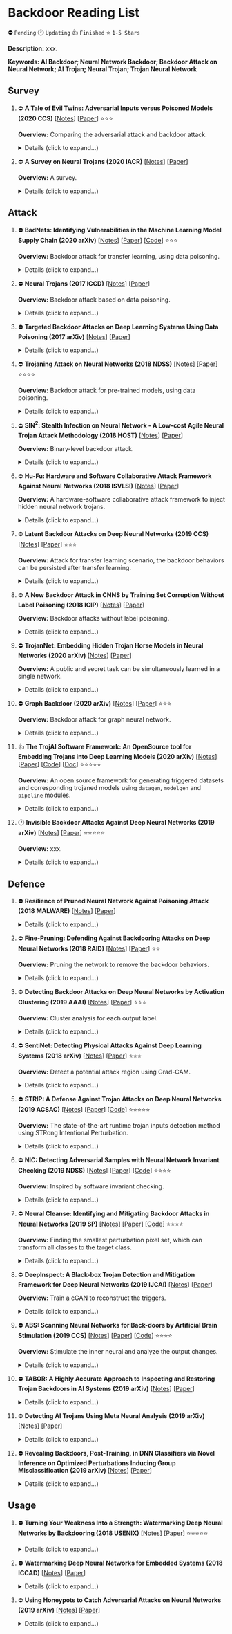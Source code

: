 # Backdoor Reading List

⛔️ `Pending` 🕐 `Updating` 👍 `Finished` ⭐ `1-5 Stars`

**Description:** xxx.

**Keywords: AI Backdoor; Neural Network Backdoor; Backdoor Attack on Neural Network; AI Trojan; Neural Trojan; Trojan Neural Network**

## Survey

1.  ⛔️ **A Tale of Evil Twins: Adversarial Inputs versus Poisoned Models (2020 CCS)**
    [[Notes](./notes/pang2020tale.md)]
    [[Paper](https://arxiv.org/pdf/1911.01559)]
    ⭐⭐⭐

    **Overview:** Comparing the adversarial attack and backdoor attack.

    <details>
    <summary>Details (click to expand...)</summary>

    #### Citation

    ```
    @inproceedings{pang2020tale,
        author    = {Ren Pang and
                    Hua Shen and
                    Xinyang Zhang and
                    Shouling Ji and
                    Yevgeniy Vorobeychik and
                    Xiapu Luo and
                    Alex Liu and
                    Ting Wang},
        title     = {A Tale of Evil Twins: Adversarial Inputs versus Poisoned Models},
        booktitle = {Proceedings of ACM SAC Conference on Computer and Communications (CCS)},
        year      = {2020}
    }
    ```

    #### URL

    ```
    Paper: https://arxiv.org/pdf/1911.01559
    ```

    </details>

2.  ⛔️ **A Survey on Neural Trojans (2020 IACR)**
    [[Notes](./notes/liu2020survey.md)]
    [[Paper](https://eprint.iacr.org/2020/201.pdf)]

    **Overview:** A survey.

    <details>
    <summary>Details (click to expand...)</summary>

    #### Citation

    ```
    @article{liu2020survey,
        author    = {Yuntao Liu and
                    Ankit Mondal and
                    Abhishek Chakraborty and
                    Michael Zuzak and
                    Nina Jacobsen and
                    Daniel Xing and
                    Ankur Srivastava},
        title     = {A Survey on Neural Trojans},
        journal   = {{IACR} Cryptol. ePrint Arch.},
        volume    = {2020},
        pages     = {201},
        year      = {2020},
        url       = {https://eprint.iacr.org/2020/201},
        timestamp = {Mon, 11 May 2020 15:59:15 +0200},
        biburl    = {https://dblp.org/rec/journals/iacr/LiuMCZJXS20.bib},
        bibsource = {dblp computer science bibliography, https://dblp.org}
    }
    ```

    #### URL

    ```
    Paper: https://eprint.iacr.org/2020/201.pdf
    Citation: https://dblp.org/rec/bibtex/journals/iacr/LiuMCZJXS20
    ```

    </details>

## Attack

1.  ⛔️ **BadNets: Identifying Vulnerabilities in the Machine Learning Model Supply Chain (2020 arXiv)**
    [[Notes](./notes/gu2017badnets.md)]
    [[Paper](https://arxiv.org/pdf/1708.06733)]
    [[Code](https://github.com/Kooscii/BadNets)]
    ⭐⭐⭐

    **Overview:** Backdoor attack for transfer learning, using data poisoning.

    <details>
    <summary>Details (click to expand...)</summary>

    #### Citation

    ```
    @article{gu2017badnets,
        author    = {Tianyu Gu and
                    Brendan Dolan{-}Gavitt and
                    Siddharth Garg},
        title     = {BadNets: Identifying Vulnerabilities in the Machine Learning Model
                    Supply Chain},
        journal   = {CoRR},
        volume    = {abs/1708.06733},
        year      = {2017},
        url       = {http://arxiv.org/abs/1708.06733},
        archivePrefix = {arXiv},
        eprint    = {1708.06733},
        timestamp = {Mon, 13 Aug 2018 16:49:00 +0200},
        biburl    = {https://dblp.org/rec/journals/corr/abs-1708-06733.bib},
        bibsource = {dblp computer science bibliography, https://dblp.org}
    }
    ```

    #### URL

    ```
    Paper: https://arxiv.org/pdf/1708.06733
    Code: https://github.com/Kooscii/BadNets
    Citation: https://dblp.org/rec/bibtex/journals/corr/abs-1708-06733
    ```

    </details>

2.  ⛔️ **Neural Trojans (2017 ICCD)**
    [[Notes](./notes/liu2017trojans.md)]
    [[Paper](https://arxiv.org/pdf/1710.00942)]

    **Overview:** Backdoor attack based on data poisoning.

    <details>
    <summary>Details (click to expand...)</summary>

    #### Citation

    ```
    @inproceedings{liu2017trojans,
        author    = {Yuntao Liu and
                    Yang Xie and
                    Ankur Srivastava},
        title     = {Neural Trojans},
        booktitle = {2017 {IEEE} International Conference on Computer Design, {ICCD} 2017,
                    Boston, MA, USA, November 5-8, 2017},
        pages     = {45--48},
        publisher = {{IEEE} Computer Society},
        year      = {2017},
        url       = {https://doi.org/10.1109/ICCD.2017.16},
        doi       = {10.1109/ICCD.2017.16},
        timestamp = {Mon, 15 Jun 2020 17:06:54 +0200},
        biburl    = {https://dblp.org/rec/conf/iccd/LiuXS17.bib},
        bibsource = {dblp computer science bibliography, https://dblp.org}
    }
    ```

    #### URL

    ```
    Paper: https://arxiv.org/pdf/1710.00942
    Citation: https://dblp.org/rec/bibtex/conf/iccd/LiuXS17
    ```

    </details>

3.  ⛔️ **Targeted Backdoor Attacks on Deep Learning Systems Using Data Poisoning (2017 arXiv)**
    [[Notes](./notes/chen2017target.md)]
    [[Paper](https://arxiv.org/pdf/1712.05526)]

    <details>
    <summary>Details (click to expand...)</summary>

    #### Citation

    ```
    @article{chen2017target,
        author    = {Xinyun Chen and
                    Chang Liu and
                    Bo Li and
                    Kimberly Lu and
                    Dawn Song},
        title     = {Targeted Backdoor Attacks on Deep Learning Systems Using Data Poisoning},
        journal   = {CoRR},
        volume    = {abs/1712.05526},
        year      = {2017},
        url       = {http://arxiv.org/abs/1712.05526},
        archivePrefix = {arXiv},
        eprint    = {1712.05526},
        timestamp = {Mon, 22 Jul 2019 13:37:30 +0200},
        biburl    = {https://dblp.org/rec/journals/corr/abs-1712-05526.bib},
        bibsource = {dblp computer science bibliography, https://dblp.org}
    }
    ```

    #### URL

    ```
    Paper: https://arxiv.org/pdf/1712.05526
    Citation: https://dblp.org/rec/bibtex/journals/corr/abs-1712-05526
    ```

    </details>

4.  ⛔️ **Trojaning Attack on Neural Networks (2018 NDSS)**
    [[Notes](./notes/liu2018trojannn.md)]
    [[Paper](https://docs.lib.purdue.edu/cgi/viewcontent.cgi?article=2782&context=cstech)]
    ⭐⭐⭐⭐

    **Overview:** Backdoor attack for pre-trained models, using data poisoning.

    <details>
    <summary>Details (click to expand...)</summary>

    #### Citation

    ```
    @inproceedings{liu2018trojannn,
        author    = {Yingqi Liu and
                    Shiqing Ma and
                    Yousra Aafer and
                    Wen{-}Chuan Lee and
                    Juan Zhai and
                    Weihang Wang ands
                    Xiangyu Zhang},
        title     = {Trojaning Attack on Neural Networks},
        booktitle = {25th Annual Network and Distributed System Security Symposium, {NDSS}
                    2018, San Diego, California, USA, February 18-21, 2018},
        publisher = {The Internet Society},
        year      = {2018},
        url       = {http://wp.internetsociety.org/ndss/wp-content/uploads/sites/25/2018/02/ndss2018\_03A-5\_Liu\_paper.pdf},
        timestamp = {Thu, 09 Aug 2018 10:57:16 +0200},
        biburl    = {https://dblp.org/rec/conf/ndss/LiuMALZW018.bib},
        bibsource = {dblp computer science bibliography, https://dblp.org}
    }

    ```

    #### URL

    ```
    Paper: https://docs.lib.purdue.edu/cgi/viewcontent.cgi?article=2782&context=cstech
    Citation: https://dblp.org/rec/bibtex/conf/ndss/LiuMALZW018
    ```

    </details>

5.  ⛔️ **SIN<sup>2</sup>: Stealth Infection on Neural Network - A Low-cost Agile Neural Trojan Attack Methodology (2018 HOST)**
    [[Notes](./notes/liu2018sin2.md)]
    [[Paper](http://jin.ece.ufl.edu/papers/HOST18_DNN.pdf)]

    **Overview:** Binary-level backdoor attack.

    <details>
    <summary>Details (click to expand...)</summary>

    #### Citation

    ```
    @inproceedings{liu2018sin2,
        author    = {Tao Liu and
                    Wujie Wen and
                    Yier Jin},
        title     = {SIN\({}^{\mbox{2}}\): Stealth Infection on Neural Network - {A} Low-cost
                    Agile Neural Trojan Attack Methodology},
        booktitle = {2018 {IEEE} International Symposium on Hardware Oriented Security
                    and Trust, {HOST} 2018, Washington, DC, USA, April 30 - May 4, 2018},
        pages     = {227--230},
        publisher = {{IEEE} Computer Society},
        year      = {2018},
        url       = {https://doi.org/10.1109/HST.2018.8383920},
        doi       = {10.1109/HST.2018.8383920},
        timestamp = {Wed, 16 Oct 2019 14:14:56 +0200},
        biburl    = {https://dblp.org/rec/conf/host/LiuWJ18.bib},
        bibsource = {dblp computer science bibliography, https://dblp.org}
    }
    ```

    #### URL

    ```
    Paper: http://jin.ece.ufl.edu/papers/HOST18_DNN.pdf
    Citation: https://dblp.org/rec/bibtex/conf/host/LiuWJ18
    ```

    </details>

6.  ⛔️ **Hu-Fu: Hardware and Software Collaborative Attack Framework Against Neural Networks (2018 ISVLSI)**
    [[Notes](./notes/li2018hufu.md)]
    [[Paper](https://arxiv.org/pdf/1805.05098)]

    **Overview:** A hardware-software collaborative attack framework to inject hidden neural network trojans.

    <details>
    <summary>Details (click to expand...)</summary>

    #### Citation

    ```
    @inproceedings{li2018hufu,
        author    = {Wenshuo Li and
                    Jincheng Yu and
                    Xuefei Ning and
                    Pengjun Wang and
                    Qi Wei and
                    Yu Wang and
                    Huazhong Yang},
        title     = {Hu-Fu: Hardware and Software Collaborative Attack Framework Against
                    Neural Networks},
        booktitle = {2018 {IEEE} Computer Society Annual Symposium on VLSI, {ISVLSI} 2018,
                    Hong Kong, China, July 8-11, 2018},
        pages     = {482--487},
        publisher = {{IEEE} Computer Society},
        year      = {2018},
        url       = {https://doi.org/10.1109/ISVLSI.2018.00093},
        doi       = {10.1109/ISVLSI.2018.00093},
        timestamp = {Wed, 16 Oct 2019 14:14:54 +0200},
        biburl    = {https://dblp.org/rec/conf/isvlsi/LiYNWWWY18.bib},
        bibsource = {dblp computer science bibliography, https://dblp.org}
    }
    ```

    #### URL

    ```
    Paper: https://arxiv.org/pdf/1805.05098
    Citation: https://dblp.org/rec/bibtex/conf/isvlsi/LiYNWWWY18
    ```

    </details>

7.  ⛔️ **Latent Backdoor Attacks on Deep Neural Networks (2019 CCS)**
    [[Notes](./notes/yao2019latent.md)]
    [[Paper](http://people.cs.uchicago.edu/~huiyingli/publication/fr292-yaoA.pdf)]
    ⭐⭐⭐

    **Overview:** Attack for transfer learning scenario, the backdoor behaviors can be persisted after transfer learning.

    <details>
    <summary>Details (click to expand...)</summary>

    #### Citation

    ```
    @inproceedings{yao2019latent,
        author    = {Yuanshun Yao and
                    Huiying Li and
                    Haitao Zheng and
                    Ben Y. Zhao},
        editor    = {Lorenzo Cavallaro and
                    Johannes Kinder and
                    XiaoFeng Wang and
                    Jonathan Katz},
        title     = {Latent Backdoor Attacks on Deep Neural Networks},
        booktitle = {Proceedings of the 2019 {ACM} {SIGSAC} Conference on Computer and
                    Communications Security, {CCS} 2019, London, UK, November 11-15, 2019},
        pages     = {2041--2055},
        publisher = {{ACM}},
        year      = {2019},
        url       = {https://doi.org/10.1145/3319535.3354209},
        doi       = {10.1145/3319535.3354209},
        timestamp = {Mon, 11 May 2020 18:04:22 +0200},
        biburl    = {https://dblp.org/rec/conf/ccs/YaoLZZ19.bib},
        bibsource = {dblp computer science bibliography, https://dblp.org}
    }
    ```

    #### URL

    ```
    Paper: http://people.cs.uchicago.edu/~huiyingli/publication/fr292-yaoA.pdf
    Citation: https://dblp.org/rec/bibtex/conf/ccs/YaoLZZ19
    ```

    </details>

8.  ⛔️ **A New Backdoor Attack in CNNS by Training Set Corruption Without Label Poisoning (2018 ICIP)**
    [[Notes](./notes/barni2019corruption.md)]
    [[Paper](https://arxiv.org/pdf/1902.11237)]

    **Overview:** Backdoor attacks without label poisoning.

    <details>
    <summary>Details (click to expand...)</summary>

    #### Citation

    ```
    @inproceedings{barni2019corruption,
        author    = {Mauro Barni and
                    Kassem Kallas and
                    Benedetta Tondi},
        title     = {A New Backdoor Attack in {CNNS} by Training Set Corruption Without
                    Label Poisoning},
        booktitle = {2019 {IEEE} International Conference on Image Processing, {ICIP} 2019,
                    Taipei, Taiwan, September 22-25, 2019},
        pages     = {101--105},
        publisher = {{IEEE}},
        year      = {2019},
        url       = {https://doi.org/10.1109/ICIP.2019.8802997},
        doi       = {10.1109/ICIP.2019.8802997},
        timestamp = {Wed, 11 Dec 2019 16:30:23 +0100},
        biburl    = {https://dblp.org/rec/conf/icip/BarniKT19.bib},
        bibsource = {dblp computer science bibliography, https://dblp.org}
    }
    ```

    #### URL

    ```
    Paper: https://arxiv.org/pdf/1902.11237
    Citation: https://dblp.org/rec/bibtex/conf/icip/BarniKT19
    ```

    </details>

9.  ⛔️ **TrojanNet: Embedding Hidden Trojan Horse Models in Neural Networks (2020 arXiv)**
    [[Notes](./notes/guo2020trojannet.md)]
    [[Paper](https://arxiv.org/pdf/2002.10078)]

    **Overview:** A public and secret task can be simultaneously learned in a single network.

    <details>
    <summary>Details (click to expand...)</summary>

    #### Citation

    ```
    @article{guo2020trojannet,
        author    = {Chuan Guo and
                    Ruihan Wu and
                    Kilian Q. Weinberger},
        title     = {TrojanNet: Embedding Hidden Trojan Horse Models in Neural Networks},
        journal   = {CoRR},
        volume    = {abs/2002.10078},
        year      = {2020},
        url       = {https://arxiv.org/abs/2002.10078},
        archivePrefix = {arXiv},
        eprint    = {2002.10078},
        timestamp = {Tue, 03 Mar 2020 14:32:13 +0100},
        biburl    = {https://dblp.org/rec/journals/corr/abs-2002-10078.bib},
        bibsource = {dblp computer science bibliography, https://dblp.org}
    }
    ```

    #### URL

    ```
    Paper: https://arxiv.org/pdf/2002.10078
    Citation: https://dblp.org/rec/bibtex/journals/corr/abs-2002-10078
    ```

    </details>

10. ⛔️ **Graph Backdoor (2020 arXiv)**
    [[Notes](./notes/xi2020graphbackdoor.md)]
    [[Paper](https://arxiv.org/pdf/2006.11890)]
    ⭐⭐⭐

    **Overview:** Backdoor attack for graph neural network.

    <details>
    <summary>Details (click to expand...)</summary>

    #### Citation

    ```
    @article{xi2020graphbackdoor,
        author    = {Zhaohan Xi and
                    Ren Pang and
                    Shouling Ji and
                    Ting Wang},
        title     = {Graph Backdoor},
        journal   = {CoRR},
        volume    = {abs/2006.11890},
        year      = {2020},
        url       = {https://arxiv.org/abs/2006.11890},
        archivePrefix = {arXiv},
        eprint    = {2006.11890},
        timestamp = {Tue, 23 Jun 2020 17:57:22 +0200},
        biburl    = {https://dblp.org/rec/journals/corr/abs-2006-11890.bib},
        bibsource = {dblp computer science bibliography, https://dblp.org}
    }
    ```

    #### URL

    ```
    Paper: https://arxiv.org/pdf/2006.11890
    Citation: https://dblp.org/rec/bibtex/journals/corr/abs-2006-11890
    ```

    </details>

11. 👍 **The TrojAI Software Framework: An OpenSource tool for Embedding Trojans into Deep Learning Models (2020 arXiv)**
    [[Notes](./notes/karra2020trojai.md)]
    [[Paper](https://arxiv.org/pdf/2003.07233)]
    [[Code](https://github.com/trojai/trojai)]
    [[Doc](https://trojai.readthedocs.io/en/latest/)]
    ⭐⭐⭐⭐⭐

    **Overview:** An open source framework for generating triggered datasets and corresponding trojaned models using `datagen`, `modelgen` and `pipeline` modules.

    <details>
    <summary>Details (click to expand...)</summary>

    #### Citation

    ```
    @article{karra2020trojai,
        author    = {Kiran Karra and
                    Chace Ashcraft and
                    Neil Fendley},
        title     = {The TrojAI Software Framework: An OpenSource tool for Embedding Trojans
                    into Deep Learning Models},
        journal   = {CoRR},
        volume    = {abs/2003.07233},
        year      = {2020},
        url       = {https://arxiv.org/abs/2003.07233},
        archivePrefix = {arXiv},
        eprint    = {2003.07233},
        timestamp = {Tue, 17 Mar 2020 14:18:27 +0100},
        biburl    = {https://dblp.org/rec/journals/corr/abs-2003-07233.bib},
        bibsource = {dblp computer science bibliography, https://dblp.org}
    }
    ```

    #### URL

    ```
    Paper: https://arxiv.org/pdf/2003.07233
    Code: https://github.com/trojai/trojai
    Documentation: https://trojai.readthedocs.io/en/latest/
    Competition: https://pages.nist.gov/trojai/
    Citation: https://dblp.org/rec/bibtex/journals/corr/abs-2006-11890
    ```

    </details>

12. 🕐 **Invisible Backdoor Attacks Against Deep Neural Networks (2019 arXiv)**
    [[Notes](./notes/li2019invisible.md)]
    [[Paper](https://arxiv.org/pdf/1909.02742)]
    ⭐⭐⭐⭐⭐

    **Overview:** xxx.

    <details>
    <summary>Details (click to expand...)</summary>

    #### Citation

    ```
    @article{li2019invisible,
        author    = {Shaofeng Li and
                    Benjamin Zi Hao Zhao and
                    Jiahao Yu and
                    Minhui Xue and
                    Dali Kaafar and
                    Haojin Zhu},
        title     = {Invisible Backdoor Attacks Against Deep Neural Networks},
        journal   = {CoRR},
        volume    = {abs/1909.02742},
        year      = {2019},
        url       = {http://arxiv.org/abs/1909.02742},
        archivePrefix = {arXiv},
        eprint    = {1909.02742},
        timestamp = {Mon, 16 Sep 2019 17:27:14 +0200},
        biburl    = {https://dblp.org/rec/journals/corr/abs-1909-02742.bib},
        bibsource = {dblp computer science bibliography, https://dblp.org}
    }
    ```

    #### URL

    ```
    Paper: https://arxiv.org/pdf/1909.02742
    Citation: https://dblp.org/rec/bibtex/journals/corr/abs-1909-02742
    ```

    </details>

## Defence

1.  ⛔️ **Resilience of Pruned Neural Network Against Poisoning Attack (2018 MALWARE)**
    [[Notes](./notes/zhao2018resilience.md)]
    [[Paper](https://ieeexplore.ieee.org/abstract/document/8659362)]

    <details>
    <summary>Details (click to expand...)</summary>

    #### Citation

    ```
    @inproceedings{zhao2018resilience,
        author    = {Bingyin Zhao and
                    Yingjie Lao},
        title     = {Resilience of Pruned Neural Network Against Poisoning Attack},
        booktitle = {13th International Conference on Malicious and Unwanted Software,
                    {MALWARE} 2018, Nantucket, MA, USA, October 22-24, 2018},
        pages     = {78--83},
        publisher = {{IEEE}},
        year      = {2018},
        url       = {https://doi.org/10.1109/MALWARE.2018.8659362},
        doi       = {10.1109/MALWARE.2018.8659362},
        timestamp = {Wed, 16 Oct 2019 14:14:55 +0200},
        biburl    = {https://dblp.org/rec/conf/malware/ZhaoL18.bib},
        bibsource = {dblp computer science bibliography, https://dblp.org}
    }
    ```

    #### URL

    ```
    Paper: https://ieeexplore.ieee.org/abstract/document/8659362
    Citation: https://dblp.org/rec/bibtex/conf/malware/ZhaoL18
    ```

    </details>

2.  ⛔️ **Fine-Pruning: Defending Against Backdooring Attacks on Deep Neural Networks (2018 RAID)**
    [[Notes](./notes/liu2018finepruning.md)]
    [[Paper](https://arxiv.org/pdf/1805.12185)]
    ⭐⭐

    **Overview:** Pruning the network to remove the backdoor behaviors.

    <details>
    <summary>Details (click to expand...)</summary>

    #### Citation

    ```
    @inproceedings{liu2018finepruning,
        author    = {Kang Liu and
                    Brendan Dolan{-}Gavitt and
                    Siddharth Garg},
        editor    = {Michael Bailey and
                    Thorsten Holz and
                    Manolis Stamatogiannakis and
                    Sotiris Ioannidis},
        title     = {Fine-Pruning: Defending Against Backdooring Attacks on Deep Neural
                    Networks},
        booktitle = {Research in Attacks, Intrusions, and Defenses - 21st International
                    Symposium, {RAID} 2018, Heraklion, Crete, Greece, September 10-12,
                    2018, Proceedings},
        series    = {Lecture Notes in Computer Science},
        volume    = {11050},
        pages     = {273--294},
        publisher = {Springer},
        year      = {2018},
        url       = {https://doi.org/10.1007/978-3-030-00470-5\_13},
        doi       = {10.1007/978-3-030-00470-5\_13},
        timestamp = {Wed, 25 Sep 2019 18:13:01 +0200},
        biburl    = {https://dblp.org/rec/conf/raid/0017DG18.bib},
        bibsource = {dblp computer science bibliography, https://dblp.org}
    }
    ```

    #### URL

    ```
    Paper: https://arxiv.org/pdf/1805.12185
    Citation: https://dblp.org/rec/bibtex/conf/raid/0017DG18
    ```

    </details>

3.  ⛔️ **Detecting Backdoor Attacks on Deep Neural Networks by Activation Clustering (2019 AAAI)**
    [[Notes](./notes/chen2019ac.md)]
    [[Paper](https://arxiv.org/pdf/1811.03728)]
    ⭐⭐⭐

    **Overview:** Cluster analysis for each output label.

    <details>
    <summary>Details (click to expand...)</summary>

    #### Citation

    ```
    @inproceedings{chen2019ac,
        author    = {Bryant Chen and
                    Wilka Carvalho and
                    Nathalie Baracaldo and
                    Heiko Ludwig and
                    Benjamin Edwards and
                    Taesung Lee and
                    Ian Molloy and
                    Biplav Srivastava},
        editor    = {Hu{\'{a}}scar Espinoza and
                    Se{\'{a}}n {\'{O}} h{\'{E}}igeartaigh and
                    Xiaowei Huang and
                    Jos{\'{e}} Hern{\'{a}}ndez{-}Orallo and
                    Mauricio Castillo{-}Effen},
        title     = {Detecting Backdoor Attacks on Deep Neural Networks by Activation Clustering},
        booktitle = {Workshop on Artificial Intelligence Safety 2019 co-located with the
                    Thirty-Third {AAAI} Conference on Artificial Intelligence 2019 (AAAI-19),
                    Honolulu, Hawaii, January 27, 2019},
        series    = {{CEUR} Workshop Proceedings},
        volume    = {2301},
        publisher = {CEUR-WS.org},
        year      = {2019},
        url       = {http://ceur-ws.org/Vol-2301/paper\_18.pdf},
        timestamp = {Thu, 05 Mar 2020 09:12:35 +0100},
        biburl    = {https://dblp.org/rec/conf/aaai/ChenCBLELMS19.bib},
        bibsource = {dblp computer science bibliography, https://dblp.org}
    }
    ```

    #### URL

    ```
    Paper: https://arxiv.org/pdf/1811.03728
    Citation: https://dblp.org/rec/bibtex/conf/aaai/ChenCBLELMS19
    ```

    </details>

4.  ⛔️ **SentiNet: Detecting Physical Attacks Against Deep Learning Systems (2018 arXiv)**
    [[Notes](./notes/chou2018sentinet.md)]
    [[Paper](https://arxiv.org/pdf/1812.00292)]
    ⭐⭐⭐

    **Overview:** Detect a potential attack region using Grad-CAM.

    <details>
    <summary>Details (click to expand...)</summary>

    #### Citation

    ```
    @article{chou2018sentinet,
        author    = {Edward Chou and
                    Florian Tram{\`{e}}r and
                    Giancarlo Pellegrino and
                    Dan Boneh},
        title     = {SentiNet: Detecting Physical Attacks Against Deep Learning Systems},
        journal   = {CoRR},
        volume    = {abs/1812.00292},
        year      = {2018},
        url       = {http://arxiv.org/abs/1812.00292},
        archivePrefix = {arXiv},
        eprint    = {1812.00292},
        timestamp = {Tue, 01 Jan 2019 15:01:25 +0100},
        biburl    = {https://dblp.org/rec/journals/corr/abs-1812-00292.bib},
        bibsource = {dblp computer science bibliography, https://dblp.org}
    }
    ```

    #### URL

    ```
    Paper: https://arxiv.org/pdf/1812.00292
    Citation: https://dblp.org/rec/bibtex/journals/corr/abs-1812-00292
    ```

    </details>

5.  ⛔️ **STRIP: A Defense Against Trojan Attacks on Deep Neural Networks (2019 ACSAC)**
    [[Notes](./notes/gao2019strip.md)]
    [[Paper](https://arxiv.org/pdf/1902.06531)]
    [[Code](https://github.com/garrisongys/STRIP)]
    ⭐⭐⭐⭐⭐

    **Overview:** The state-of-the-art runtime trojan inputs detection method using STRong Intentional Perturbation.

    <details>
    <summary>Details (click to expand...)</summary>

    #### Citation

    ```
    @inproceedings{gao2019strip,
        author    = {Yansong Gao and
                    Change Xu and
                    Derui Wang and
                    Shiping Chen and
                    Damith Chinthana Ranasinghe and
                    Surya Nepal},
        editor    = {David Balenson},
        title     = {{STRIP:} a defence against trojan attacks on deep neural networks},
        booktitle = {Proceedings of the 35th Annual Computer Security Applications Conference,
                        {ACSAC} 2019, San Juan, PR, USA, December 09-13, 2019},
        pages     = {113--125},
        publisher = {{ACM}},
        year      = {2019},
        url       = {https://doi.org/10.1145/3359789.3359790},
        doi       = {10.1145/3359789.3359790},
        timestamp = {Tue, 26 Nov 2019 09:57:54 +0100},
        biburl    = {https://dblp.org/rec/conf/acsac/GaoXW0RN19.bib},
        bibsource = {dblp computer science bibliography, https://dblp.org}
    }
    ```

    #### URL

    ```
    Paper: https://arxiv.org/pdf/1902.06531
    Code: https://github.com/garrisongys/STRIP
    Citation: https://dblp.org/rec/bibtex/conf/acsac/GaoXW0RN19
    ```

    </details>

6.  ⛔️ **NIC: Detecting Adversarial Samples with Neural Network Invariant Checking (2019 NDSS)**
    [[Notes](./notes/ma2019nic.md)]
    [[Paper](https://par.nsf.gov/servlets/purl/10139597)]
    [[Code](https://github.com/RU-System-Software-and-Security/NIC)]
    ⭐⭐⭐⭐

    **Overview:** Inspired by software invariant checking.

    <details>
    <summary>Details (click to expand...)</summary>

    #### Citation

    ```
    @inproceedings{ma2019nic,
        author    = {Shiqing Ma and
                    Yingqi Liu and
                    Guanhong Tao and
                    Wen{-}Chuan Lee and
                    Xiangyu Zhang},
        title     = {{NIC:} Detecting Adversarial Samples with Neural Network Invariant
                    Checking},
        booktitle = {26th Annual Network and Distributed System Security Symposium, {NDSS}
                    2019, San Diego, California, USA, February 24-27, 2019},
        publisher = {The Internet Society},
        year      = {2019},
        url       = {https://www.ndss-symposium.org/ndss-paper/nic-detecting-adversarial-samples-with-neural-network-invariant-checking/},
        timestamp = {Thu, 02 May 2019 15:52:50 +0200},
        biburl    = {https://dblp.org/rec/conf/ndss/MaLTL019.bib},
        bibsource = {dblp computer science bibliography, https://dblp.org}
    }
    ```

    #### URL

    ```
    Paper: https://par.nsf.gov/servlets/purl/10139597
    Code: https://github.com/RU-System-Software-and-Security/NIC
    Citation: https://dblp.org/rec/bibtex/conf/ndss/MaLTL019
    ```

    </details>

7.  ⛔️ **Neural Cleanse: Identifying and Mitigating Backdoor Attacks in Neural Networks (2019 SP)**
    [[Notes](./notes/wang2019nc.md)]
    [[Paper](https://www.shawnshan.com/files/publication/backdoor-sp19.pdf)]
    [[Code](https://github.com/bolunwang/backdoor)]
    ⭐⭐⭐⭐

    **Overview:** Finding the smallest perturbation pixel set, which can transform all classes to the target class.

    <details>
    <summary>Details (click to expand...)</summary>

    #### Citation

    ```
    @inproceedings{wang2019nc,
        author    = {Bolun Wang and
                    Yuanshun Yao and
                    Shawn Shan and
                    Huiying Li and
                    Bimal Viswanath and
                    Haitao Zheng and
                    Ben Y. Zhao},
        title     = {Neural Cleanse: Identifying and Mitigating Backdoor Attacks in Neural
                    Networks},
        booktitle = {2019 {IEEE} Symposium on Security and Privacy, {SP} 2019, San Francisco,
                    CA, USA, May 19-23, 2019},
        pages     = {707--723},
        publisher = {{IEEE}},
        year      = {2019},
        url       = {https://doi.org/10.1109/SP.2019.00031},
        doi       = {10.1109/SP.2019.00031},
        timestamp = {Wed, 16 Oct 2019 14:14:51 +0200},
        biburl    = {https://dblp.org/rec/conf/sp/WangYSLVZZ19.bib},
        bibsource = {dblp computer science bibliography, https://dblp.org}
    }
    ```

    #### URL

    ```
    Paper: https://www.shawnshan.com/files/publication/backdoor-sp19.pdf
    Code: https://github.com/bolunwang/backdoor
    Citation: https://dblp.org/rec/bibtex/conf/sp/WangYSLVZZ19
    ```

    </details>

8.  ⛔️ **DeepInspect: A Black-box Trojan Detection and Mitigation Framework for Deep Neural Networks (2019 IJCAI)**
    [[Notes](./notes/chen2019deepinspect.md)]
    [[Paper](http://www.aceslab.org/sites/default/files/DeepInspect.pdf)]

    **Overview:** Train a cGAN to reconstruct the triggers.

    <details>
    <summary>Details (click to expand...)</summary>

    #### Citation

    ```
    @inproceedings{chen2019deepinspect,
        author    = {Huili Chen and
                    Cheng Fu and
                    Jishen Zhao and
                    Farinaz Koushanfar},
        editor    = {Sarit Kraus},
        title     = {DeepInspect: {A} Black-box Trojan Detection and Mitigation Framework
                    for Deep Neural Networks},
        booktitle = {Proceedings of the Twenty-Eighth International Joint Conference on
                    Artificial Intelligence, {IJCAI} 2019, Macao, China, August 10-16,
                    2019},
        pages     = {4658--4664},
        publisher = {ijcai.org},
        year      = {2019},
        url       = {https://doi.org/10.24963/ijcai.2019/647},
        doi       = {10.24963/ijcai.2019/647},
        timestamp = {Tue, 20 Aug 2019 16:18:18 +0200},
        biburl    = {https://dblp.org/rec/conf/ijcai/ChenFZK19.bib},
        bibsource = {dblp computer science bibliography, https://dblp.org}
    }
    ```

    #### URL

    ```
    Paper: http://www.aceslab.org/sites/default/files/DeepInspect.pdf
    Citation: https://dblp.org/rec/bibtex/conf/ijcai/ChenFZK19
    ```

    </details>

9.  ⛔️ **ABS: Scanning Neural Networks for Back-doors by Artificial Brain Stimulation (2019 CCS)**
    [[Notes](./notes/liu2019abs.md)]
    [[Paper](https://www.cs.rutgers.edu/~sm2283/papers/CCS19.pdf)]
    [[Code]()]
    ⭐⭐⭐⭐

    **Overview:** Stimulate the inner neural and analyze the output changes.

    <details>
    <summary>Details (click to expand...)</summary>

    #### Citation

    ```
    @inproceedings{liu2019abs,
        author    = {Yingqi Liu and
                    Wen{-}Chuan Lee and
                    Guanhong Tao and
                    Shiqing Ma and
                    Yousra Aafer and
                    Xiangyu Zhang},
        editor    = {Lorenzo Cavallaro and
                    Johannes Kinder and
                    XiaoFeng Wang and
                    Jonathan Katz},
        title     = {{ABS:} Scanning Neural Networks for Back-doors by Artificial Brain
                    Stimulation},
        booktitle = {Proceedings of the 2019 {ACM} {SIGSAC} Conference on Computer and
                    Communications Security, {CCS} 2019, London, UK, November 11-15, 2019},
        pages     = {1265--1282},
        publisher = {{ACM}},
        year      = {2019},
        url       = {https://doi.org/10.1145/3319535.3363216},
        doi       = {10.1145/3319535.3363216},
        timestamp = {Fri, 06 Mar 2020 13:19:56 +0100},
        biburl    = {https://dblp.org/rec/conf/ccs/LiuLTMAZ19.bib},
        bibsource = {dblp computer science bibliography, https://dblp.org}
    }
    ```

    #### URL

    ```
    Paper: https://www.cs.rutgers.edu/~sm2283/papers/CCS19.pdf
    Code: ()
    Citation: https://dblp.org/rec/bibtex/conf/ccs/LiuLTMAZ19
    ```

    </details>

10. ⛔️ **TABOR: A Highly Accurate Approach to Inspecting and Restoring Trojan Backdoors in AI Systems (2019 arXiv)**
    [[Notes](./notes/guo2019tabor.md)]
    [[Paper](https://arxiv.org/pdf/1908.01763)]

    <details>
    <summary>Details (click to expand...)</summary>

    #### Citation

    ```
    @article{guo2019tabor,
        author    = {Wenbo Guo and
                    Lun Wang and
                    Xinyu Xing and
                    Min Du and
                    Dawn Song},
        title     = {{TABOR:} {A} Highly Accurate Approach to Inspecting and Restoring
                    Trojan Backdoors in {AI} Systems},
        journal   = {CoRR},
        volume    = {abs/1908.01763},
        year      = {2019},
        url       = {http://arxiv.org/abs/1908.01763},
        archivePrefix = {arXiv},
        eprint    = {1908.01763},
        timestamp = {Fri, 09 Aug 2019 12:15:56 +0200},
        biburl    = {https://dblp.org/rec/journals/corr/abs-1908-01763.bib},
        bibsource = {dblp computer science bibliography, https://dblp.org}
    }
    ```

    #### URL

    ```
    Paper: https://arxiv.org/pdf/1908.01763
    Citation: https://dblp.org/rec/bibtex/journals/corr/abs-1908-01763
    ```

    </details>

11. ⛔️ **Detecting AI Trojans Using Meta Neural Analysis (2019 arXiv)**
    [[Notes](./notes/xu2019metaneural.md)]
    [[Paper](https://arxiv.org/pdf/1910.03137)]

    <details>
    <summary>Details (click to expand...)</summary>

    #### Citation

    ```
    @article{xu2019metaneural,
        author    = {Xiaojun Xu and
                    Qi Wang and
                    Huichen Li and
                    Nikita Borisov and
                    Carl A. Gunter and
                    Bo Li},
        title     = {Detecting {AI} Trojans Using Meta Neural Analysis},
        journal   = {CoRR},
        volume    = {abs/1910.03137},
        year      = {2019},
        url       = {http://arxiv.org/abs/1910.03137},
        archivePrefix = {arXiv},
        eprint    = {1910.03137},
        timestamp = {Wed, 09 Oct 2019 14:07:58 +0200},
        biburl    = {https://dblp.org/rec/journals/corr/abs-1910-03137.bib},
        bibsource = {dblp computer science bibliography, https://dblp.org}
    }
    ```

    #### URL

    ```
    Paper: https://arxiv.org/pdf/1910.03137
    Citation: https://dblp.org/rec/bibtex/journals/corr/abs-1910-03137
    ```

    </details>

12. ⛔️ **Revealing Backdoors, Post-Training, in DNN Classifiers via Novel Inference on Optimized Perturbations Inducing Group Misclassification (2019 arXiv)**
    [[Notes](./notes/xiang2019revealing.md)]
    [[Paper](https://arxiv.org/pdf/1908.10498)]

    <details>
    <summary>Details (click to expand...)</summary>

    #### Citation

    ```
    @article{xiang2019revealing,
        author    = {Zhen Xiang and
                    David J. Miller and
                    George Kesidis},
        title     = {Revealing Backdoors, Post-Training, in {DNN} Classifiers via Novel
                    Inference on Optimized Perturbations Inducing Group Misclassification},
        journal   = {CoRR},
        volume    = {abs/1908.10498},
        year      = {2019},
        url       = {http://arxiv.org/abs/1908.10498},
        archivePrefix = {arXiv},
        eprint    = {1908.10498},
        timestamp = {Fri, 30 Aug 2019 08:41:20 +0200},
        biburl    = {https://dblp.org/rec/journals/corr/abs-1908-10498.bib},
        bibsource = {dblp computer science bibliography, https://dblp.org}
    }
    ```

    #### URL

    ```
    Paper: https://arxiv.org/pdf/1908.10498
    Citation: https://dblp.org/rec/bibtex/journals/corr/abs-1908-10498
    ```

    </details>

## Usage

1.  ⛔️ **Turning Your Weakness Into a Strength: Watermarking Deep Neural Networks by Backdooring (2018 USENIX)**
    [[Notes](./notes/adi2018turning.md)]
    [[Paper](https://www.usenix.org/system/files/conference/usenixsecurity18/sec18-adi.pdf)]
    ⭐⭐⭐⭐⭐

    <details>
    <summary>Details (click to expand...)</summary>

    #### Citation

    ```
    @inproceedings{adi2018turning,
        author    = {Yossi Adi and
                    Carsten Baum and
                    Moustapha Ciss{\'{e}} and
                    Benny Pinkas and
                    Joseph Keshet},
        editor    = {William Enck and
                    Adrienne Porter Felt},
        title     = {Turning Your Weakness Into a Strength: Watermarking Deep Neural Networks
                    by Backdooring},
        booktitle = {27th {USENIX} Security Symposium, {USENIX} Security 2018, Baltimore,
                    MD, USA, August 15-17, 2018},
        pages     = {1615--1631},
        publisher = {{USENIX} Association},
        year      = {2018},
        url       = {https://www.usenix.org/conference/usenixsecurity18/presentation/adi},
        timestamp = {Mon, 20 Aug 2018 15:16:57 +0200},
        biburl    = {https://dblp.org/rec/conf/uss/AdiBCPK18.bib},
        bibsource = {dblp computer science bibliography, https://dblp.org}
    }
    ```

    #### URL

    ```
    Paper: https://www.usenix.org/system/files/conference/usenixsecurity18/sec18-adi.pdf
    Citation: https://dblp.org/rec/bibtex/conf/uss/AdiBCPK18
    ```

    </details>

2.  ⛔️ **Watermarking Deep Neural Networks for Embedded Systems (2018 ICCAD)**
    [[Notes](./notes/guo2018watermarking.md)]
    [[Paper](http://web.cs.ucla.edu/~miodrag/papers/Guo_ICCAD_2018.pdf)]

    <details>
    <summary>Details (click to expand...)</summary>

    #### Citation

    ```
    @inproceedings{guo2018watermarking,
        author    = {Jia Guo and
                    Miodrag Potkonjak},
        editor    = {Iris Bahar},
        title     = {Watermarking Deep Neural Networks for Embedded Systems},
        booktitle = {Proceedings of the International Conference on Computer-Aided Design,
                    {ICCAD} 2018, San Diego, CA, USA, November 05-08, 2018},
        pages     = {133},
        publisher = {{ACM}},
        year      = {2018},
        url       = {https://doi.org/10.1145/3240765.3240862},
        doi       = {10.1145/3240765.3240862},
        timestamp = {Mon, 07 Jan 2019 11:16:31 +0100},
        biburl    = {https://dblp.org/rec/conf/iccad/GuoP18.bib},
        bibsource = {dblp computer science bibliography, https://dblp.org}
    }
    ```

    #### URL

    ```
    Paper: http://web.cs.ucla.edu/~miodrag/papers/Guo_ICCAD_2018.pdf
    Citation: https://dblp.org/rec/bibtex/conf/iccad/GuoP18
    ```

    </details>

3.  ⛔️ **Using Honeypots to Catch Adversarial Attacks on Neural Networks (2019 arXiv)**
    [[Notes](./notes/shan2019honeypots.md)]
    [[Paper](https://arxiv.org/pdf/1904.08554)]

    <details>
    <summary>Details (click to expand...)</summary>

    #### Citation

    ```
    @article{shan2019honeypots,
        author    = {Shawn Shan and
                    Emily Wenger and
                    Bolun Wang and
                    Bo Li and
                    Haitao Zheng and
                    Ben Y. Zhao},
        title     = {Using Honeypots to Catch Adversarial Attacks on Neural Networks},
        journal   = {CoRR},
        volume    = {abs/1904.08554},
        year      = {2019},
        url       = {https://arxiv.org/abs/1904.08554},
        archivePrefix = {arXiv},
        eprint    = {1904.08554}
    }
    ```

    #### URL

    ```
    Paper: https://arxiv.org/pdf/1904.08554
    Citation: https://arxiv.org/abs/1904.08554
    ```

    </details>
